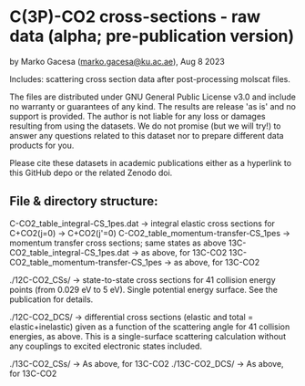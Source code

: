 # C(3P)-CO2 cross-sections - raw data (alpha; pre-publication version)
by Marko Gacesa (marko.gacesa@ku.ac.ae), Aug 8 2023

Includes: scattering cross section data after post-processing molscat files.   

The files are distributed under GNU General Public License v3.0 and include no warranty or guarantees of any kind. The results are release 'as is' and no support is provided. The author is not liable for any loss or damages resulting from using the datasets. We do not promise (but we will try!) to answer any questions related to this dataset nor to prepare different data products for you. 

Please cite these datasets in academic publications either as a hyperlink to this GitHub depo or the related Zenodo doi.  

File & directory structure:
---------------------------
C-CO2_table_integral-CS_1pes.dat       -> integral elastic cross sections for C+CO2(j=0) -> C+CO2(j'=0)
C-CO2_table_momentum-transfer-CS_1pes  -> momentum transfer cross sections; same states as above
13C-CO2_table_integral-CS_1pes.dat       -> as above, for 13C-CO2
13C-CO2_table_momentum-transfer-CS_1pes  -> as above, for 13C-CO2

./12C-CO2_CSs/ -> state-to-state cross sections for 41 collision energy points (from 0.029 eV to 5 eV). Single  potential energy surface. See the publication for details.

./12C-CO2_DCS/ -> differential cross sections (elastic and total = elastic+inelastic) given as a function of the scattering angle for 41 collision energies, as above. This is a single-surface scattering calculation without any couplings to excited electronic states included. 

./13C-CO2_CSs/ -> As above, for 13C-CO2
./13C-CO2_DCS/ -> As above, for 13C-CO2
